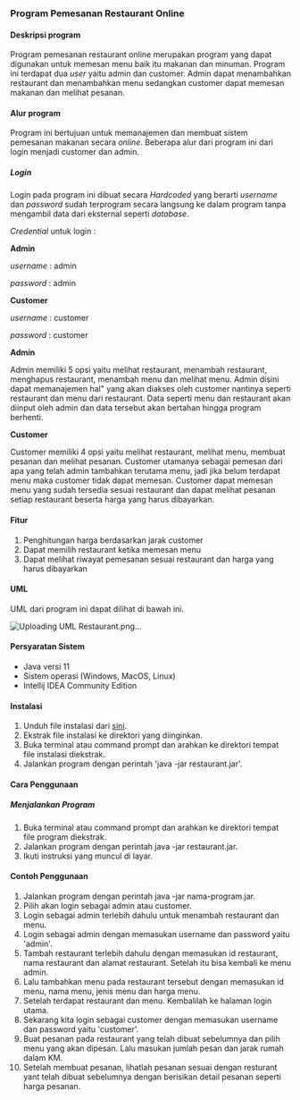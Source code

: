 ### Program Pemesanan Restaurant Online

#### Deskripsi program

Program pemesanan restaurant online merupakan program yang dapat digunakan untuk
memesan menu baik itu makanan dan minuman. Program ini terdapat dua *user* yaitu admin dan customer. Admin dapat menambahkan restaurant dan menambahkan menu sedangkan customer dapat memesan makanan dan melihat pesanan.

#### Alur program

Program ini bertujuan untuk memanajemen dan membuat sistem pemesanan makanan secara *online*. Beberapa alur dari program ini dari login menjadi customer dan admin.

##### Login

Login pada program ini dibuat secara *Hardcoded* yang berarti *username* dan *password* sudah terprogram secara langsung ke dalam program tanpa mengambil data dari eksternal seperti *database*.

*Credential* untuk login :

**Admin**

*username* : admin

*password* : admin

**Customer**

*username* : customer

*password* : customer

**Admin**

Admin memiliki 5 opsi yaitu melihat restaurant, menambah restaurant, menghapus restaurant, menambah menu dan melihat menu. Admin disini dapat memanajemen hal" yang akan diakses oleh customer nantinya seperti restaurant dan menu dari restaurant. Data seperti menu dan restaurant akan diinput oleh admin dan data tersebut akan bertahan hingga program berhenti.

**Customer**

Customer memiliki 4 opsi yaitu melihat restaurant, melihat menu, membuat pesanan dan melihat pesanan. Customer utamanya sebagai pemesan dari apa yang telah admin tambahkan terutama menu, jadi jika belum terdapat menu maka customer tidak dapat memesan. Customer dapat memesan menu yang sudah tersedia sesuai restaurant dan dapat melihat pesanan setiap restaurant beserta harga yang harus dibayarkan. 

#### Fitur

1. Penghitungan harga berdasarkan jarak customer
2. Dapat memilih restaurant ketika memesan menu
3. Dapat melihat riwayat pemesanan sesuai restaurant dan harga yang harus dibayarkan

#### UML

UML dari program ini dapat dilihat di bawah ini.

![Uploading UML Restaurant.png…]()

#### Persyaratan Sistem

- Java versi 11
- Sistem operasi (Windows, MacOS, Linux)
- Intellij IDEA Community Edition

#### Instalasi

1. Unduh file instalasi dari [sini](https://github.com/ikadeknandasanjaya/restaurant/raw/master/assets/jar/restaurant_jar.zip).
2. Ekstrak file instalasi ke direktori yang diinginkan.
3. Buka terminal atau command prompt dan arahkan ke direktori tempat file instalasi diekstrak.
4. Jalankan program dengan perintah 'java -jar restaurant.jar'.

#### Cara Penggunaan

##### Menjalankan Program

1. Buka terminal atau command prompt dan arahkan ke direktori tempat file program diekstrak.
2. Jalankan program dengan perintah java -jar restaurant.jar.
3. Ikuti instruksi yang muncul di layar.

#### Contoh Penggunaan

1. Jalankan program dengan perintah java -jar nama-program.jar.
2. Pilih akan login sebagai admin atau customer.
3. Login sebagai admin terlebih dahulu untuk menambah restaurant dan menu.
4. Login sebagai admin dengan memasukan username dan password yaitu 'admin'.
5. Tambah restaurant terlebih dahulu dengan memasukan id restaurant, nama restaurant dan alamat restaurant. Setelah itu bisa kembali ke menu admin.
6. Lalu tambahkan menu pada restaurant tersebut dengan memasukan id menu, nama menu, jenis menu dan harga menu.
7. Setelah terdapat restaurant dan menu. Kembalilah ke halaman login utama.
8. Sekarang kita login sebagai customer dengan memasukan username dan password yaitu 'customer'.
9. Buat pesanan pada restaurant yang telah dibuat sebelumnya dan pilih menu yang akan dipesan. Lalu masukan jumlah pesan dan jarak rumah dalam KM.
10. Setelah membuat pesanan, lihatlah pesanan sesuai dengan resturant yant telah dibuat sebelumnya dengan berisikan detail pesanan seperti harga pesanan.






